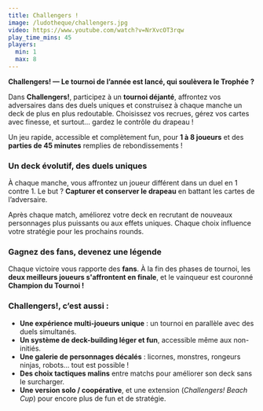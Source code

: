 ```yaml
---
title: Challengers !
image: /ludotheque/challengers.jpg
video: https://www.youtube.com/watch?v=NrXvcOT3rqw
play_time_mins: 45
players:
  min: 1
  max: 8
---
```


**Challengers! — Le tournoi de l’année est lancé, qui soulèvera le Trophée ?**

Dans **Challengers!**, participez à un **tournoi déjanté**, affrontez vos adversaires dans des duels uniques et construisez à chaque manche un deck de plus en plus redoutable. Choisissez vos recrues, gérez vos cartes avec finesse, et surtout… gardez le contrôle du drapeau !

Un jeu rapide, accessible et complètement fun, pour **1 à 8 joueurs** et des **parties de 45 minutes** remplies de rebondissements !

### Un deck évolutif, des duels uniques

À chaque manche, vous affrontez un joueur différent dans un duel en 1 contre 1. Le but ? **Capturer et conserver le drapeau** en battant les cartes de l’adversaire.

Après chaque match, améliorez votre deck en recrutant de nouveaux personnages plus puissants ou aux effets uniques. Chaque choix influence votre stratégie pour les prochains rounds.

### Gagnez des fans, devenez une légende

Chaque victoire vous rapporte des **fans**. À la fin des phases de tournoi, les **deux meilleurs joueurs s'affrontent en finale**, et le vainqueur est couronné **Champion du Tournoi !**

### Challengers!, c’est aussi :

- **Une expérience multi-joueurs unique** : un tournoi en parallèle avec des duels simultanés.
- **Un système de deck-building léger et fun**, accessible même aux non-initiés.
- **Une galerie de personnages décalés** : licornes, monstres, rongeurs ninjas, robots… tout est possible !
- **Des choix tactiques malins** entre matchs pour améliorer son deck sans le surcharger.
- **Une version solo / coopérative**, et une extension (*Challengers! Beach Cup*) pour encore plus de fun et de stratégie.
